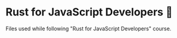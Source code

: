 # Rust for JavaScript Developers 🦀

Files used while following "Rust for JavaScript Developers" course.